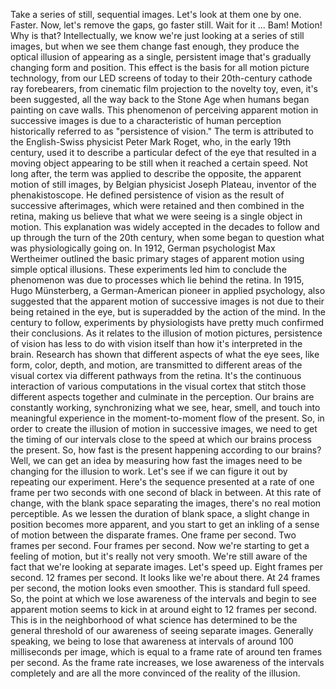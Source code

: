 
Take a series of still, sequential images.
Let&#39;s look at them one by one.
Faster.
Now, let&#39;s remove the gaps,
go faster still.
Wait for it ...
Bam!
Motion!
Why is that?
Intellectually, we know we&#39;re just looking
at a series of still images,
but when we see them change fast enough,
they produce the optical illusion
of appearing as a single, persistent image
that&#39;s gradually changing
form and position.
This effect is the basis
for all motion picture technology,
from our LED screens of today
to their 20th-century
cathode ray forebearers,
from cinematic film projection
to the novelty toy,
even, it&#39;s been suggested,
all the way back to the Stone Age
when humans began painting on cave walls.
This phenomenon of perceiving
apparent motion in successive images
is due to a characteristic
of human perception
historically referred
to as &quot;persistence of vision.&quot;
The term is attributed
to the English-Swiss physicist
Peter Mark Roget,
who, in the early 19th century,
used it to describe
a particular defect of the eye
that resulted in a moving object
appearing to be still
when it reached a certain speed.
Not long after, the term
was applied to describe the opposite,
the apparent motion of still images,
by Belgian physicist Joseph Plateau,
inventor of the phenakistoscope.
He defined persistence of vision
as the result of successive afterimages,
which were retained
and then combined in the retina,
making us believe that what we were seeing
is a single object in motion.
This explanation was widely accepted
in the decades to follow
and up through the turn
of the 20th century,
when some began to question
what was physiologically going on.
In 1912, German psychologist
Max Wertheimer
outlined the basic primary stages
of apparent motion
using simple optical illusions.
These experiments led him to conclude
the phenomenon was due to processes
which lie behind the retina.
In 1915, Hugo Münsterberg,
a German-American pioneer
in applied psychology,
also suggested that the apparent motion
of successive images
is not due to their being
retained in the eye,
but is superadded
by the action of the mind.
In the century to follow,
experiments by physiologists
have pretty much confirmed
their conclusions.
As it relates to the illusion
of motion pictures,
persistence of vision
has less to do with vision itself
than how it&#39;s interpreted in the brain.
Research has shown that different aspects
of what the eye sees,
like form, color, depth, and motion,
are transmitted to different areas
of the visual cortex
via different pathways from the retina.
It&#39;s the continuous interaction
of various computations
in the visual cortex
that stitch those different
aspects together
and culminate in the perception.
Our brains are constantly working,
synchronizing what we see,
hear, smell, and touch
into meaningful experience
in the moment-to-moment
flow of the present.
So, in order to create the illusion
of motion in successive images,
we need to get the timing of our intervals
close to the speed at which our brains
process the present.
So, how fast is the present
happening according to our brains?
Well, we can get an idea
by measuring how fast
the images need to be changing
for the illusion to work.
Let&#39;s see if we can figure it out
by repeating our experiment.
Here&#39;s the sequence presented
at a rate of one frame per two seconds
with one second of black in between.
At this rate of change,
with the blank space
separating the images,
there&#39;s no real motion perceptible.
As we lessen the duration of blank space,
a slight change in position
becomes more apparent,
and you start to get an inkling
of a sense of motion
between the disparate frames.
One frame per second.
Two frames per second.
Four frames per second.
Now we&#39;re starting
to get a feeling of motion,
but it&#39;s really not very smooth.
We&#39;re still aware of the fact
that we&#39;re looking at separate images.
Let&#39;s speed up. Eight frames per second.
12 frames per second.
It looks like we&#39;re about there.
At 24 frames per second,
the motion looks even smoother.
This is standard full speed.
So, the point at which we lose
awareness of the intervals
and begin to see apparent motion
seems to kick in at around
eight to 12 frames per second.
This is in the neighborhood
of what science has determined
to be the general threshold
of our awareness
of seeing separate images.
Generally speaking,
we being to lose that awareness
at intervals of around
100 milliseconds per image,
which is equal to a frame rate
of around ten frames per second.
As the frame rate increases,
we lose awareness
of the intervals completely
and are all the more convinced
of the reality of the illusion.

